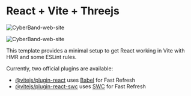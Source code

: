 # React + Vite + Threejs



![CyberBand-web-site](https://i.pinimg.com/originals/bb/74/24/bb742438a3236b733ddb4ecf65b03e92.png)

![CyberBand-web-site](https://i.pinimg.com/originals/11/d2/52/11d25297d41e083f88ae11edcaf434ce.png)

This template provides a minimal setup to get React working in Vite with HMR and some ESLint rules.

Currently, two official plugins are available:

- [@vitejs/plugin-react](https://github.com/vitejs/vite-plugin-react/blob/main/packages/plugin-react/README.md) uses [Babel](https://babeljs.io/) for Fast Refresh
- [@vitejs/plugin-react-swc](https://github.com/vitejs/vite-plugin-react-swc) uses [SWC](https://swc.rs/) for Fast Refresh
